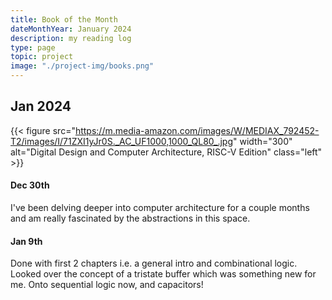 ```yaml
---
title: Book of the Month
dateMonthYear: January 2024
description: my reading log
type: page
topic: project
image: "./project-img/books.png"
---
```


## Jan 2024
{{< figure src="https://m.media-amazon.com/images/W/MEDIAX_792452-T2/images/I/71ZXI1yJr0S._AC_UF1000,1000_QL80_.jpg" width="300" alt="Digital Design and Computer Architecture, RISC-V Edition" class="left" >}}

#### Dec 30th
I've been delving deeper into computer architecture for a couple months and am really fascinated by the abstractions in this space.
#### Jan 9th
Done with first 2 chapters i.e. a general intro and combinational logic. Looked over the concept of a tristate buffer which was something new for me. Onto sequential logic now, and capacitors!